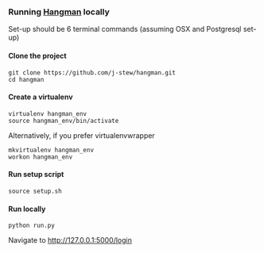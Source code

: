 ### Running [Hangman](http://mr-hangman.herokuapp.com/login) locally
Set-up should be 6 terminal commands (assuming OSX and Postgresql set-up)

#### Clone the project
```
git clone https://github.com/j-stew/hangman.git
cd hangman
```

#### Create a virtualenv
```
virtualenv hangman_env
source hangman_env/bin/activate
```
Alternatively, if you prefer virtualenvwrapper
```
mkvirtualenv hangman_env
workon hangman_env
```

#### Run setup script
```
source setup.sh
```

#### Run locally
```
python run.py
```
Navigate to http://127.0.0.1:5000/login
